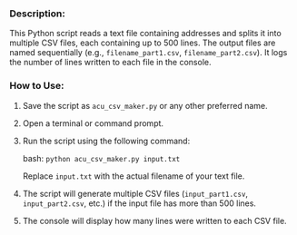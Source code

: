 ### Description:

This Python script reads a text file containing addresses and splits it into multiple CSV files, each containing up to 500 lines. The output files are named sequentially (e.g., `filename_part1.csv`, `filename_part2.csv`). It logs the number of lines written to each file in the console.

### How to Use:

1.  Save the script as `acu_csv_maker.py` or any other preferred name.
2.  Open a terminal or command prompt.
3.  Run the script using the following command:
    
    bash:
    `python acu_csv_maker.py input.txt` 
    
    Replace `input.txt` with the actual filename of your text file.
4.  The script will generate multiple CSV files (`input_part1.csv`, `input_part2.csv`, etc.) if the input file has more than 500 lines.
5.  The console will display how many lines were written to each CSV file.
